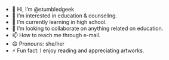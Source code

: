 - 👋 Hi, I’m @stumbledgeek
- 👀 I’m interested in education & counseling.
- 🌱 I’m currently learning in high school.
- 💞️ I’m looking to collaborate on anything related on education.
- 📫 How to reach me through e-mail.
- 😄 Pronouns: she/her
- ⚡ Fun fact: I enjoy reading and appreciating artworks.

<!---
stumbledgeek/stumbledgeek is a ✨ special ✨ repository because its `README.md` (this file) appears on your GitHub profile.
You can click the Preview link to take a look at your changes.
--->
